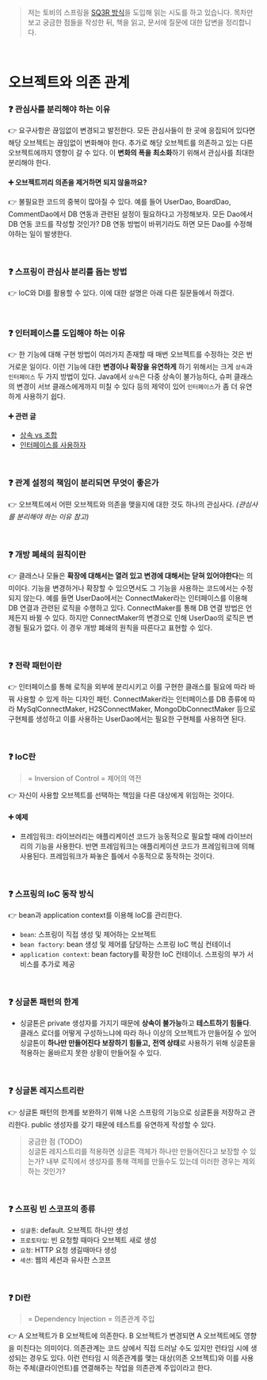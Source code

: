 > 저는 토비의 스프링을 [SQ3R 방식](https://terms.naver.com/entry.naver?docId=5675810&cid=62841&categoryId=62841)을 도입해 읽는 시도를 하고 있습니다.
> 목차만 보고 궁금한 점들을 작성한 뒤, 책을 읽고, 문서에 질문에 대한 답변을 정리합니다.

<br/>

# 오브젝트와 의존 관계

### ❓ 관심사를 분리해야 하는 이유

👉 요구사항은 끊임없이 변경되고 발전한다. 모든 관심사들이 한 곳에 응집되어 있다면 해당 오브젝트는 끊임없이 변화해야 한다. 추가로 해당 오브젝트를 의존하고 있는 다른 오브젝트에까지 영향이 갈 수 있다. 이 **변화의 폭을 최소화**하기 위해서 관심사를 최대한 분리해야 한다. 

#### ➕ 오브젝트끼리 **의존을 제거**하면 되지 않을까요?  

👉 불필요한 코드의 중복이 많아질 수 있다. 예를 들어 UserDao, BoardDao, CommentDao에서 DB 연동과 관련된 설정이 필요하다고 가정해보자. 모든 Dao에서 DB 연동 코드를 작성할 것인가? DB 연동 방법이 바뀌기라도 하면 모든 Dao를 수정해야하는 일이 발생한다. 

<br/>

### ❓ 스프링이 관심사 분리를 돕는 방법

👉 IoC와 DI를 활용할 수 있다. 이에 대한 설명은 아래 다른 질문들에서 하겠다.

<br/>

### ❓ 인터페이스를 도입해야 하는 이유

👉 한 기능에 대해 구현 방법이 여러가지 존재할 때 매번 오브젝트를 수정하는 것은 번거로운 일이다. 이런 기능에 대한 **변경이나 확장을 유연하게** 하기 위해서는 크게 `상속`과 `인터페이스` 두 가지 방법이 있다. Java에서 `상속`은 다중 상속이 불가능하다, 슈퍼 클래스의 변경이 서브 클래스에게까지 미칠 수 있다 등의 제약이 있어 `인터페이스`가 좀 더 유연하게 사용하기 쉽다.

#### ➕ 관련 글

- [상속 vs 조합](https://yeonyeon.tistory.com/206)
- [인터페이스를 사용하자](https://yeonyeon.tistory.com/208)

<br/>

### ❓ 관계 설정의 책임이 분리되면 무엇이 좋은가

👉 오브젝트에서 어떤 오브젝트와 의존을 맺을지에 대한 것도 하나의 관심사다. _(관심사를 분리해야 하는 이유 참고)_

<br/>

### ❓ 개방 폐쇄의 원칙이란

👉 클래스나 모듈은 **확장에 대해서는 열려 있고 변경에 대해서는 닫혀 있어야한다**는 의미이다. 기능을 변경하거나 확장할 수 있으면서도 그 기능을 사용하는 코드에서는 수정되지 않는다. 예를 들면 UserDao에서는 ConnectMaker라는 인터페이스를 이용해 DB 연결과 관련된 로직을 수행하고 있다. ConnectMaker를 통해 DB 연결 방법은 언제든지 바뀔 수 있다. 하지만 ConnectMaker의 변경으로 인해 UserDao의 로직은 변경될 필요가 없다. 이 경우 개방 폐쇄의 원칙을 따른다고 표현할 수 있다.

<br/>

### ❓ 전략 패턴이란

👉 인터페이스를 통해 로직을 외부에 분리시키고 이를 구현한 클래스를 필요에 따라 바꿔 사용할 수 있게 하는 디자인 패턴. ConnectMaker라는 인터페이스를 DB 종류에 따라 MySqlConnectMaker, H2SConnectMaker, MongoDbConnectMaker 등으로 구현체를 생성하고 이를 사용하는 UserDao에서는 필요한 구현체를 사용하면 된다.

<br/>

### ❓ IoC란
> = Inversion of Control = 제어의 역전

👉 자신이 사용할 오브젝트를 선택하는 책임을 다른 대상에게 위임하는 것이다. 

#### ➕ 예제

- 프레임워크: 라이브러리는 애플리케이션 코드가 능동적으로 필요할 때에 라이브러리의 기능을 사용한다. 반면 프레임워크는 애플리케이션 코드가 프레임워크에 의해 사용된다. 프레임워크가 짜놓은 틀에서 수동적으로 동작하는 것이다.

<br/>

### ❓ 스프링의 IoC 동작 방식

👉 bean과 application context를 이용해 IoC를 관리한다.

- `bean`: 스프링이 직접 생성 및 제어하는 오브젝트
- `bean factory`: bean 생성 및 제어를 담당하는 스프링 IoC 핵심 컨테이너
- `application context`: bean factory를 확장한 IoC 컨테이너. 스프링의 부가 서비스를 추가로 제공

<br/>

### ❓ 싱글톤 패턴의 한계

- 싱글톤은 private 생성자를 가지기 때문에 **상속이 불가능**하고 **테스트하기 힘들다**. 클래스 로더를 어떻게 구성하느냐에 따라 하나 이상의 오브젝트가 만들어질 수 있어 싱글톤이 **하나만 만들어진다 보장하기 힘들고,** **전역 상태**로 사용하기 위해 싱글톤을 적용하는 올바르지 못한 상황이 만들어질 수 있다.

<br/>

### ❓ 싱글톤 레지스트리란

👉 싱글톤 패턴의 한계를 보완하기 위해 나온 스프링의 기능으로 싱글톤을 저장하고 관리한다. public 생성자를 갖기 때문에 테스트를 유연하게 작성할 수 있다.

> 궁금한 점 (TODO)  
> 싱글톤 레지스트리를 적용하면 싱글톤 객체가 하나만 만들어진다고 보장할 수 있는가? 내부 로직에서 생성자를 통해 객체를 만들수도 있는데 이러한 경우는 제외하는 것인가?

<br/>


### ❓ 스프링 빈 스코프의 종류

- `싱글톤`: default. 오브젝트 하나만 생성
- `프로토타입`: 빈 요청할 때마다 오브젝트 새로 생성
- `요청`: HTTP 요청 생길때마다 생성
- `세션`: 웹의 세션과 유사한 스코프

<br/>

### ❓ DI란

> = Dependency Injection = 의존관계 주입

👉 A 오브젝트가 B 오브젝트에 의존한다. B 오브젝트가 변경되면 A 오브젝트에도 영향을 미친다는 의미이다. 의존관계는 코드 상에서 직접 드러날 수도 있지만 런타임 시에 생성되는 경우도 있다. 이런 런타임 시 의존관계를 맺는 대상(의존 오브젝트)와 이를 사용하는 주체(클라이언트)를 연결해주는 작업을 의존관계 주입이라고 한다.